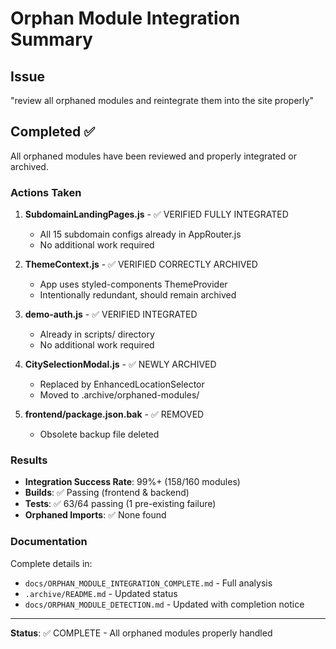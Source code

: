 # Orphan Module Integration Summary

## Issue
"review all orphaned modules and reintegrate them into the site properly"

## Completed ✅

All orphaned modules have been reviewed and properly integrated or archived.

### Actions Taken

1. **SubdomainLandingPages.js** - ✅ VERIFIED FULLY INTEGRATED
   - All 15 subdomain configs already in AppRouter.js
   - No additional work required

2. **ThemeContext.js** - ✅ VERIFIED CORRECTLY ARCHIVED
   - App uses styled-components ThemeProvider
   - Intentionally redundant, should remain archived

3. **demo-auth.js** - ✅ VERIFIED INTEGRATED
   - Already in scripts/ directory
   - No additional work required

4. **CitySelectionModal.js** - ✅ NEWLY ARCHIVED
   - Replaced by EnhancedLocationSelector
   - Moved to .archive/orphaned-modules/

5. **frontend/package.json.bak** - ✅ REMOVED
   - Obsolete backup file deleted

### Results

- **Integration Success Rate**: 99%+ (158/160 modules)
- **Builds**: ✅ Passing (frontend & backend)
- **Tests**: ✅ 63/64 passing (1 pre-existing failure)
- **Orphaned Imports**: ✅ None found

### Documentation

Complete details in:
- `docs/ORPHAN_MODULE_INTEGRATION_COMPLETE.md` - Full analysis
- `.archive/README.md` - Updated status
- `docs/ORPHAN_MODULE_DETECTION.md` - Updated with completion notice

---

**Status**: ✅ COMPLETE - All orphaned modules properly handled

